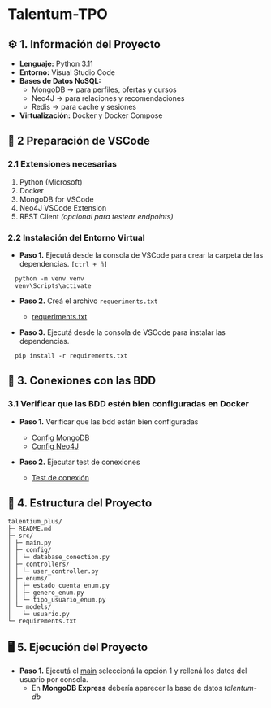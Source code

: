 # Talentum-TPO
## ⚙️ 1. Información del Proyecto

- **Lenguaje:** Python 3.11  
- **Entorno:** Visual Studio Code  
- **Bases de Datos NoSQL:**  
  - MongoDB → para perfiles, ofertas y cursos  
  - Neo4J → para relaciones y recomendaciones  
  - Redis → para cache y sesiones  
- **Virtualización:** Docker y Docker Compose

## 🧩 2 Preparación de VSCode
### 2.1 Extensiones necesarias

1. Python (Microsoft)  
2. Docker  
3. MongoDB for VSCode  
4. Neo4J VSCode Extension  
5. REST Client *(opcional para testear endpoints)*  

### 2.2 Instalación del Entorno Virtual

- **Paso 1.** Ejecutá desde la consola de VSCode para crear la carpeta de las dependencias. `[ctrl + ñ]`
```
  python -m venv venv
  venv\Scripts\activate
```

- **Paso 2.** Creá el archivo `requeriments.txt`
  - [requeriments.txt](talentum-plus/requeriments.txt)

- **Paso 3.** Ejecutá desde la consola de VSCode para instalar las dependencias.
```
  pip install -r requirements.txt
```

## 🔗 3. Conexiones con las BDD
### 3.1 Verificar que las BDD estén bien configuradas en Docker

- **Paso 1.** Verificar que las bdd están bien configuradas
  - [Config MongoDB](talentum-plus/BDD%20Congif/MongoDB.txt)
  - [Config Neo4J](talentum-plus/BDD%20Congif/Neo4J.txt)
  
- **Paso 2.** Ejecutar test de conexiones
  - [Test de conexión](talentum-plus/src/config/test_database_conection.py)
 
## 🌳 4. Estructura del Proyecto
```
talentium_plus/
├─ README.md
├─ src/
│ ├─ main.py
│ ├─ config/
│ │ └─ database_conection.py
│ ├─ controllers/
│ │ └─ user_controller.py
│ ├─ enums/
│ │ ├─ estado_cuenta_enum.py
│ │ ├─ genero_enum.py
│ │ └─ tipo_usuario_enum.py
│ └─ models/
│   └─ usuario.py
└─ requirements.txt
```
    
## 🖥️ 5. Ejecución del Proyecto

- **Paso 1.** Ejecutá el [main](talentum-plus/src/main.py) seleccioná la opción 1 y rellená los datos del usuario por consola.
  - En **MongoDB Express** debería aparecer la base de datos *talentum-db*
